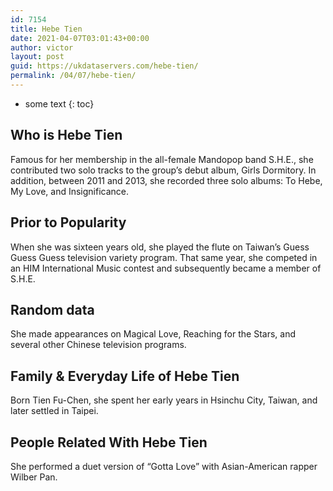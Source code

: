 ```yaml
---
id: 7154
title: Hebe Tien
date: 2021-04-07T03:01:43+00:00
author: victor
layout: post
guid: https://ukdataservers.com/hebe-tien/
permalink: /04/07/hebe-tien/
---
```


* some text
{: toc}


## Who is Hebe Tien



Famous for her membership in the all-female Mandopop band S.H.E., she contributed two solo tracks to the group&#8217;s debut album, Girls Dormitory. In addition, between 2011 and 2013, she recorded three solo albums: To Hebe, My Love, and Insignificance.

                
                
                
## Prior to Popularity



When she was sixteen years old, she played the flute on Taiwan&#8217;s Guess Guess Guess television variety program. That same year, she competed in an HIM International Music contest and subsequently became a member of S.H.E.

                
                
                
## Random data



She made appearances on Magical Love, Reaching for the Stars, and several other Chinese television programs.

                
                
                
## Family & Everyday Life of Hebe Tien



Born Tien Fu-Chen, she spent her early years in Hsinchu City, Taiwan, and later settled in Taipei.

                
                
                
## People Related With Hebe Tien



She performed a duet version of &#8220;Gotta Love&#8221; with Asian-American rapper Wilber Pan.

                
              
            
          
          
          